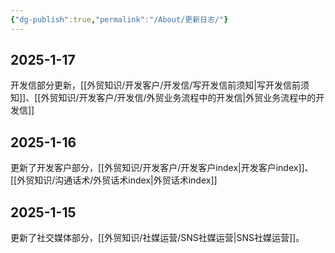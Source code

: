 ```yaml
---
{"dg-publish":true,"permalink":"/About/更新日志/"}
---
```


## 2025-1-17

开发信部分更新，[[外贸知识/开发客户/开发信/写开发信前须知\|写开发信前须知]]、[[外贸知识/开发客户/开发信/外贸业务流程中的开发信\|外贸业务流程中的开发信]]

## 2025-1-16

更新了开发客户部分，[[外贸知识/开发客户/开发客户index\|开发客户index]]、[[外贸知识/沟通话术/外贸话术index\|外贸话术index]]

## 2025-1-15

更新了社交媒体部分，[[外贸知识/社媒运营/SNS社媒运营\|SNS社媒运营]]。